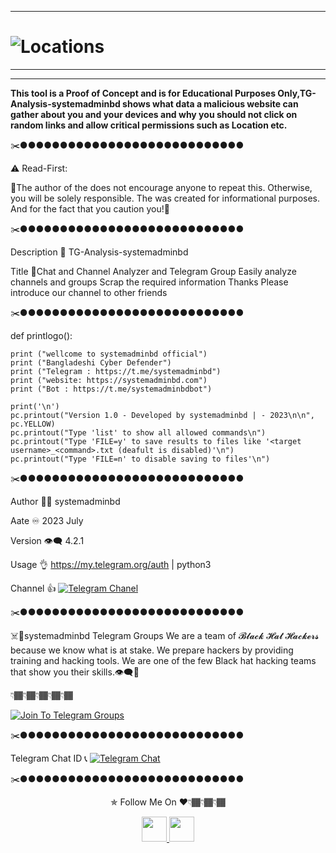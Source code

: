 
**********************************************************


# ![Locations](https://lh3.googleusercontent.com/lE-yVAcjm1rfr2TGIquOJ6vdkIR96VqW9AHPenKfUjjJr5L6kePiy-atQjC8e4kQ_RQ=w412-h220-rw) 

**********************************************************


**********************************************************

**This tool is a Proof of Concept and is for Educational Purposes Only,TG-Analysis-systemadminbd shows what data a malicious website can gather about you and your devices and why you should not click on random links and allow critical permissions such as Location etc.**

✂️●●●●●●●●●●●●●●●●●●●●●●●●●●●●

⚠️ Read-First:

🔞The author of the does not encourage anyone to repeat this. Otherwise, you will be solely responsible. The was created for informational purposes. And for the fact that you caution you!🙏

✂️●●●●●●●●●●●●●●●●●●●●●●●●●●●●

Description 👀 TG-Analysis-systemadminbd

Title 📌Chat and Channel Analyzer and Telegram Group Easily analyze channels and groups Scrap the required information
Thanks Please introduce our channel to other friends

✂️●●●●●●●●●●●●●●●●●●●●●●●●●●●●


def printlogo():

    print ("wellcome to systemadminbd official")         
    print ("Bangladeshi Cyber Defender")         
    print ("Telegram : https://t.me/systemadminbd")
    print ("website: https://systemadminbd.com")
    print ("Bot : https://t.me/systemadminbdbot")
                                     
    print('\n')
    pc.printout("Version 1.0 - Developed by systemadminbd | - 2023\n\n", pc.YELLOW)
    pc.printout("Type 'list' to show all allowed commands\n")
    pc.printout("Type 'FILE=y' to save results to files like '<target username>_<command>.txt (deafult is disabled)'\n")
    pc.printout("Type 'FILE=n' to disable saving to files'\n")                                                                               
                                                                                      
✂️●●●●●●●●●●●●●●●●●●●●●●●●●●●●



Author 🏴‍☠️ systemadminbd

Aate ♾ 2023 July

Version 👁‍🗨 4.2.1

Usage 👌 https://my.telegram.org/auth | python3 


Channel 👍  [![Telegram Chanel](https://img.shields.io/badge/chat%20on-Telegram-blue.svg)](https://t.me/systemadminbd)


✂️●●●●●●●●●●●●●●●●●●●●●●●●●●●●

☠️👊systemadminbd Telegram Groups We are a team of  𝓑𝓵𝓪𝓬𝓴  𝓗𝓪𝓽  𝓗𝓪𝓬𝓴𝓮𝓻𝓼  because we know what is at stake. We prepare hackers by providing training and hacking tools. We are one of the few Black hat hacking teams that show you their skills.👁‍🗨💪

👇🏾👇🏾👇🏾👇🏾👇🏾

[![Join To Telegram Groups](https://img.shields.io/badge/chat%20on-Telegram-blue.svg)](https://t.me/systemadminbd)

✂️●●●●●●●●●●●●●●●●●●●●●●●●●●●●

Telegram Chat ID 📞 [![Telegram Chat](https://img.shields.io/badge/chat%20on-Telegram-blue.svg)](https://t.me/systemadminbd)

✂️●●●●●●●●●●●●●●●●●●●●●●●●●●●●

<p align="center">
  ✯ Follow Me On ♥️👇🏾👇🏾👇🏾
</p>
<p align="center">
  <a href="https://www.youtube.com/channel/UC73xXDVwfS8mE4ExtOg63sw/videos?view_as=subscriber">
    <img src="https://encrypted-tbn0.gstatic.com/images?q=tbn:ANd9GcQIe0KA-4U2wilfj3CwcetOZYjaXr_C6bh5b9Xp3eDfeATwkhn82b70ELBt&s" width="40" height="40">
  </a>
  <a href="https://t.me/systemadminbd">
    <img src="https://encrypted-tbn0.gstatic.com/images?q=tbn:ANd9GcRnOo5m2bMLsKVd9-ZjGf0xl0SAVqj9Fgxvu89_iu24qUcWQJ-X_1lvI5yOIA&s" width="40" height="40">
</p>

